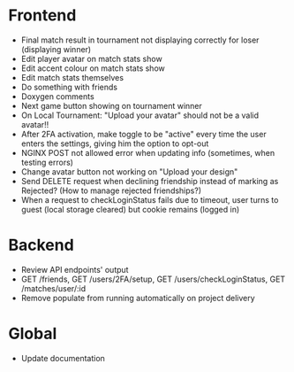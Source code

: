 # Frontend
- Final match result in tournament not displaying correctly for loser (displaying winner)
- Edit player avatar on match stats show
- Edit accent colour on match stats show
- Edit match stats themselves
- Do something with friends
- Doxygen comments
- Next game button showing on tournament winner
- On Local Tournament: "Upload your avatar" should not be a valid avatar!!
- After 2FA activation, make toggle to be "active" every time the user enters the settings, giving him the option to opt-out
- NGINX POST not allowed error when updating info (sometimes, when testing errors)
- Change avatar button not working on "Upload your design"
- Send DELETE request when declining friendship instead of marking as Rejected? (How to manage rejected friendships?)
- When a request to checkLoginStatus fails due to timeout, user turns to guest (local storage cleared) but cookie remains (logged in)

# Backend
- Review API endpoints' output
 - GET /friends, GET /users/2FA/setup, GET /users/checkLoginStatus, GET /matches/user/:id
- Remove populate from running automatically on project delivery

# Global
- Update documentation